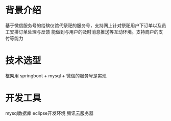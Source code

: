 # 背景介绍
基于微信服务号的给殡仪馆代祭祀的服务号，支持网上针对祭祀用户下订单以及员工安排订单处理与反馈
能做到与用户的及时消息推送等互动环境。支持商户的支付等能力

# 技术选型
框架用 springboot + mysql  +  微信的服务号是实现

# 开发工具
mysql数据库     eclipse开发环境   腾讯云服务器  
